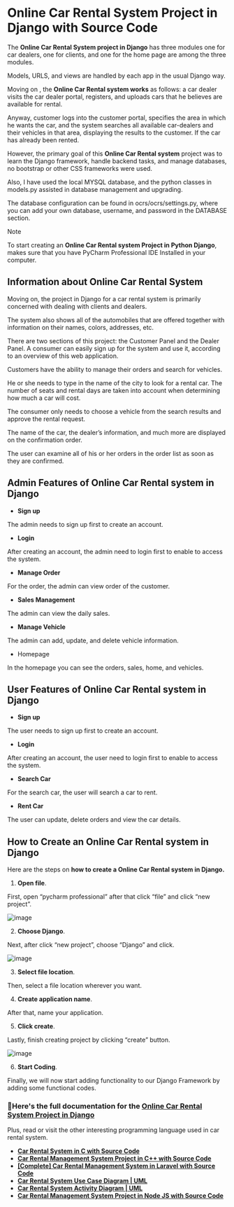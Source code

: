 # Online Car Rental System Project in Django with Source Code

The **Online Car Rental System project in Django** has three modules one for car dealers, one for clients, and one for the home page are among the three modules.

Models, URLS, and views are handled by each app in the usual Django way.

Moving on , the **Online Car Rental system works** as follows: a car dealer visits the car dealer portal, registers, and uploads cars that he believes are available for rental.

Anyway, customer logs into the customer portal, specifies the area in which he wants the car, and the system searches all available car-dealers and their vehicles in that area, displaying the results to the customer. If the car has already been rented.

However, the primary goal of this **Online Car Rental system** project was to learn the Django framework, handle backend tasks, and manage databases, no bootstrap or other CSS frameworks were used.

Also, I have used the local MYSQL database, and the python classes in models.py assisted in database management and upgrading.

The database configuration can be found in ocrs/ocrs/settings.py, where you can add your own database, username, and password in the DATABASE section.

>[!NOTE]
> To start creating an **Online Car Rental system Project in Python Django**, makes sure that you have PyCharm Professional IDE Installed in your computer.

## Information about Online Car Rental System

Moving on, the project in Django for a car rental system is primarily concerned with dealing with clients and dealers.

The system also shows all of the automobiles that are offered together with information on their names, colors, addresses, etc.

There are two sections of this project: the Customer Panel and the Dealer Panel. A consumer can easily sign up for the system and use it, according to an overview of this web application.

Customers have the ability to manage their orders and search for vehicles.

He or she needs to type in the name of the city to look for a rental car. The number of seats and rental days are taken into account when determining how much a car will cost.

The consumer only needs to choose a vehicle from the search results and approve the rental request.

The name of the car, the dealer’s information, and much more are displayed on the confirmation order.

The user can examine all of his or her orders in the order list as soon as they are confirmed.

## Admin Features of Online Car Rental system in Django

* **Sign up**

The admin needs to sign up first to create an account.

* **Login**

After creating an account, the admin need to login first to enable to access the system.

* **Manage Order**

For the order, the admin can view order of the customer.

* **Sales Management**

The admin can view the daily sales.

* **Manage Vehicle**

The admin can add, update, and delete vehicle information.

* Homepage

In the homepage you can see the orders, sales, home, and vehicles.

## User Features of Online Car Rental system in Django 

* **Sign up** 

The user needs to sign up first to create an account.

* **Login**

After creating an account, the user need to login first to enable to access the system.

* **Search Car**

For the search car, the user will search a car to rent.

* **Rent Car**

The user can update, delete orders and view the car details.

## How to Create an Online Car Rental system in Django

Here are the steps on **how to create a Online Car Rental system in Django.**

1. **Open file**.

First, open “pycharm professional” after that click “file” and click “new project”.

![image](https://github.com/user-attachments/assets/b35b1456-789c-4e5b-8cff-556f89a1bc36)

2. **Choose Django**.

Next, after click “new project”, choose “Django” and click.

![image](https://github.com/user-attachments/assets/9e51430a-fb23-49e8-963b-b582a5f994fb)

3. **Select file location**.

Then, select a file location wherever you want.

4. **Create application name**.

After that, name your application.

5. **Click create**.

Lastly, finish creating project by clicking “create” button.

![image](https://github.com/user-attachments/assets/5bb187bf-9e93-4622-a5b2-952df6441780)

6. **Start Coding**.

Finally, we will now start adding functionality to our Django Framework by adding some functional codes.

### 📌Here's the full documentation for the [Online Car Rental System Project in Django](https://itsourcecode.com/free-projects/python-projects/online-car-rental-system-in-django-with-source-code/)

Plus, read or visit the other interesting programming language used in car rental system.

* **[Car Rental System in C with Source Code](https://itsourcecode.com/free-projects/c-projects/car-rental-system-in-c-with-source-code/)**
* **[Car Rental Management System Project in C++ with Source Code](https://itsourcecode.com/free-projects/cplusplus-projects/car-rental-management-system-project-in-c-with-source-code/)**
* **[[Complete] Car Rental Management System in Laravel with Source Code](https://itsourcecode.com/free-projects/laravel/complete-car-rental-management-system-in-laravel-with-source-code/)**
* **[Car Rental System Use Case Diagram | UML](https://itsourcecode.com/uml/car-rental-system-use-case-diagram/)**
* **[Car Rental System Activity Diagram | UML](https://itsourcecode.com/uml/car-rental-system-activity-diagram-uml/)**
* **[Car Rental Management System Project in Node JS with Source Code](https://itsourcecode.com/nodejs-projects/car-rental-management-system-project-in-node-js-with-source-code/)**
